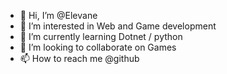 - 👋 Hi, I’m @Elevane
- 👀 I’m interested in Web and Game development
- 🌱 I’m currently learning Dotnet / python
- 💞️ I’m looking to collaborate on Games
- 📫 How to reach me @github

